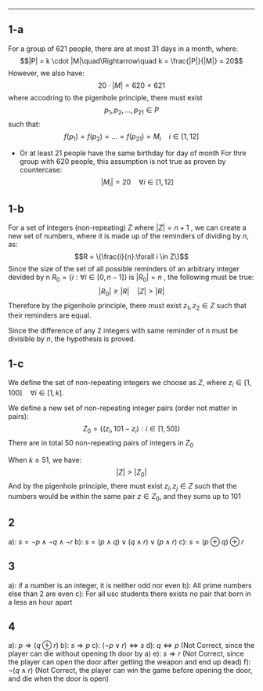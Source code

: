 -----
## 1-a

For a group of 621 people, there are at most 31 days in a month, where:
$$|P| = k \cdot |M|\quad\Rightarrow\quad k = \frac{|P|}{|M|} = 20$$
However, we also have:
$$20 \cdot |M| = 620 < 621$$
where accodring to the pigenhole principle, there must exist 
$$p_{1}, p_{2}, \dots ,p_{21} \in P$$
such that:
$$f(p_{1}) = f(p_{2}) = \dots = f(p_{21}) = M_{i} \quad i\in[1,12]$$
- Or at least 21 people have the same birthday for day of month
For thre group with 620 people, this assumption is not true as proven by countercase:
$$|M_{i}| = 20\quad\forall i\in [1,12]$$
## 1-b

For a set of integers (non-repeating) $Z$ where $|Z| = n+1$ , we can create a new set of numbers, where it is made up of the reminders of dividing by $n$, as:
$$R = \{\frac{i}{n}:\forall i \in Z\}$$
Since the size of the set of all possible reminders of an arbitrary integer devided by n $R_{0} = \{i:\forall i\in[0,n-1]\}$ is $|R_{0}| = n$ , the following must be true:
$$|R_{0}| \geq |R|\quad|Z| > |R|$$
Therefore by the pigenhole principle, there must exist $z_{1},z_{2} \in Z$ such that their reminders are equal. 

Since the difference of any 2 integers with same reminder of $n$ must be divisible by $n$, the hypothesis is proved.

## 1-c

We define the set of non-repeating integers we choose as $Z$, where $z_{i} \in [1,100] \quad\forall i \in [1,k]$. 

We define a new set of non-repeating integer pairs (order not matter in pairs): $$Z_{0} = \{(z_{i}, 101-z_{i}) : i\in[1,50]\}$$
There are in total $50$ non-repeating pairs of integers in $Z_{0}$

When $k \geq 51$, we have:
$$|Z|> |Z_{0}|$$
And by the pigenhole principle, there must exist $z_{i},z_{j}\in Z$ such that the numbers would be within the same pair $z \in Z_{0}$, and they sums up to $101$

## 2

a): $s = \neg p \land \neg q \land \neg r$
b): $s = (p \land q) \lor (q\land r) \lor (p \land r)$
c): $s = (p \oplus q) \oplus r$

## 3

a): if a number is an integer, it is neither odd nor even
b): All prime numbers else than 2 are even
c): For all usc students there exists no pair that born in a less an hour apart

## 4

a): $p \Rightarrow (q \oplus r)$
b): $s \Rightarrow p$
c): $(\neg p \lor r) \iff s$
d): $q \iff p$   (Not Correct, since the player can die without opening th door by a)
e): $s \Rightarrow r$   (Not Correct, since the player can open the door after getting the weapon and end up dead)
f): $\neg(q \land r)$  (Not Correct, the player can win the game before opening the door, and die when the door is open)



